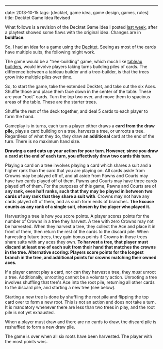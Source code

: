 ---
date: 2013-10-15
tags: [decktet, game idea, game design, games, rules]
title: Decktet Game Idea Revised

What follows is a revision of the Decktet Game Idea I posted [last week](http://blog.suspended-chord.info/2013/10/07/decktet-game-idea/), after a playtest showed some flaws with the original idea.  Changes are in **boldface**.

So, I had an idea for a game using the [Decktet](http://www.decktet.com/).  Seeing as most of the cards have multiple suits, the following might work.

The game would be a "tree-building" game, which much like [tableau builders](http://trollitc.com/tag/tableau-building/), would involve players taking turns building piles of cards.  The difference between a tableau builder and a tree-builder, is that the trees grow into multiple piles over time.

So, to start the game, take the extended Decktet, and take out the six Aces.  Shuffle those and place them face down in the center of the table.  These are your "root" cards.  Turn the top two over, and move them to spacious areas of the table.  These are the starter trees.

Shuffle the rest of the deck together, and deal 5 cards to each player to form the hand.

Gameplay is in turns, each turn a player either draws a **card from the draw pile,** plays a card building on a tree, harvests a tree, or unroots a tree.  Regardless of what they do, they draw **an additional** card at the end of the turn.  There is no maximum hand size.

**Drawing a card eats up your action for your turn.  However, since you draw a card at the end of each turn, you effectively draw two cards this turn.**

Playing a card on a tree involves playing a card which shares a suit and a higher rank than the card that you are playing on.  All cards aside from Crowns may be played off of, and all aside from Pawns and Courts may have two cards played off of them.  Pawns and Courts may have three cards played off of them.  For the purposes of this game, Pawns and Courts are of **any rank, even half ranks, such that they may be played in between two cards of any rank that they share a suit with**.   Crowns may not have any cards played off of them, and as such form ends of branches.  **The Excuse counts as any rank of a single suit, chosen by the player who played it.**

Harvesting a tree is how you score points.  A player scores points for the number of Crowns in a tree they harvest.  A tree with zero Crowns may not be harvested.  When they harvest a tree, they collect the Ace and place it in front of them, then return the rest of the cards to the discard pile.  When harvesting future trees, they gain bonus points if Crowns in those trees share suits with any aces they own.  **To harvest a tree, that player must discard at least one of each suit from their hand that matches the crowns in the tree.  Alternative scoring:  Players score points for the longest branch in the tree, and additional points for crowns matching their owned aces.**

If a player cannot play a card, nor can they harvest a tree, they *must* unroot a tree.  Additionally, unrooting cannot be a voluntary action.  Unrooting a tree involves shuffling that tree's Ace into the root pile, returning all other cards to the discard pile, and starting a new tree (see below).

Starting a new tree is done by shuffling the root pile and flipping the top card over to form a new root.  This is not an action and does not take a turn.  It is mandatory whenever there are less than two trees in play, and the root pile is not yet exhausted.

When a player must draw and there are no cards to draw, the discard pile is reshuffled to form a new draw pile.

The game is over when all six roots have been harvested.  The player with the most points wins.